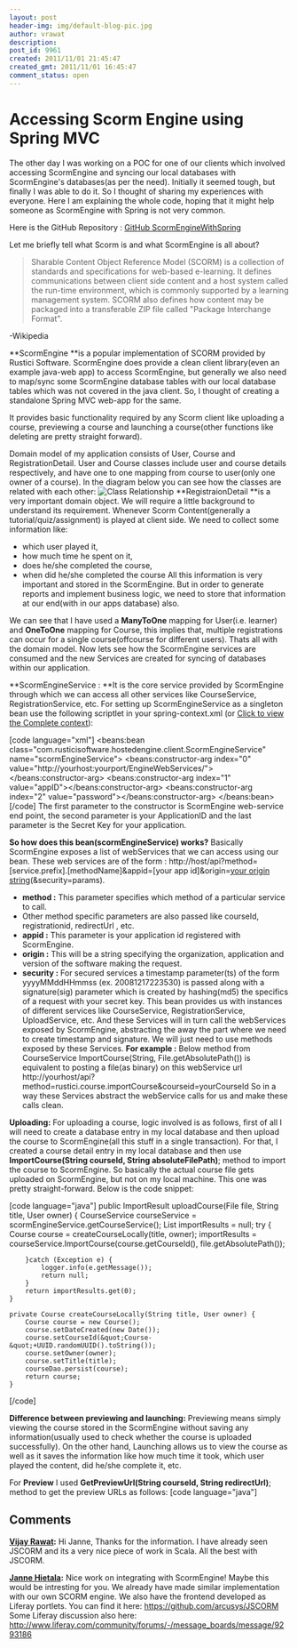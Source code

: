 ```yaml
---
layout: post
header-img: img/default-blog-pic.jpg
author: vrawat
description: 
post_id: 9961
created: 2011/11/01 21:45:47
created_gmt: 2011/11/01 16:45:47
comment_status: open
---
```


# Accessing Scorm Engine using Spring MVC

The other day I was working on a POC for one of our clients which involved accessing ScormEngine and syncing our local databases with ScormEngine's databases(as per the need). Initially it seemed tough, but finally I was able to do it. So I thought of sharing my experiences with everyone. Here I am explaining the whole code, hoping that it might help someone as ScormEngine with Spring is not very common.

Here is the GitHub Repository : [GitHub ScormEngineWithSpring][1]

Let me briefly tell what Scorm is and what ScormEngine is all about? 

> Sharable Content Object Reference Model (SCORM) is a collection of standards and specifications for web-based e-learning. It defines communications between client side content and a host system called the run-time environment, which is commonly supported by a learning management system. SCORM also defines how content may be packaged into a transferable ZIP file called "Package Interchange Format".

-Wikipedia

**ScormEngine **is a popular implementation of SCORM provided by Rustici Software. ScormEngine does provide a clean client library(even an example java-web app) to access ScormEngine, but generally we also need to map/sync some ScormEngine database tables with our local database tables which was not covered in the java client. So, I thought of creating a standalone Spring MVC web-app for the same.

It provides basic functionality required by any Scorm client like uploading a course, previewing a course and launching a course(other functions like deleting are pretty straight forward).

Domain model of my application consists of User, Course and RegistrationDetail. User and Course classes include user and course details respectively, and have one to one mapping from course to user(only one owner of a course). In the diagram below you can see how the classes are related with each other: ![Class Relationship][2] **RegistraionDetail **is a very important domain object. We will require a little background to understand its requirement. Whenever Scorm Content(generally a tutorial/quiz/assignment) is played at client side. We need to collect some information like: 

  * which user played it,
  * how much time he spent on it,
  * does he/she completed the course,
  * when did he/she completed the course
All this information is very important and stored in the ScormEngine. But in order to generate reports and implement business logic, we need to store that information at our end(with in our apps database) also. 

We can see that I have used a **ManyToOne** mapping for User(i.e. learner) and **OneToOne** mapping for Course, this implies that, multiple registrations can occur for a single course(offcourse for different users). Thats all with the domain model. Now lets see how the ScormEngine services are consumed and the new Services are created for syncing of databases within our application.

**ScormEngineService : **It is the core service provided by ScormEngine through which we can access all other services like CourseService, RegistrationService, etc. For setting up ScormEngineService as a singleton bean use the following scriptlet in your spring-context.xml (or [Click to view the Complete context][3]):

[code language="xml"] <beans:bean class="com.rusticisoftware.hostedengine.client.ScormEngineService" name="scormEngineService"> <beans:constructor-arg index="0" value="http://yourhost:yourport/EngineWebServices/"></beans:constructor-arg> <beans:constructor-arg index="1" value="appID"></beans:constructor-arg> <beans:constructor-arg index="2" value="password"></beans:constructor-arg> </beans:bean> [/code] The first parameter to the constructor is ScormEngine web-service end point, the second parameter is your ApplicationID and the last parameter is the Secret Key for your application.

**So how does this bean(scormEngineService) works?** Basically ScormEngine exposes a list of webServices that we can access using our bean. These web services are of the form : http://host/api?method=[service.prefix].[methodName]&appid=[your app id]&origin=[your origin string][4](&security=params). 

  * **method :** This parameter specifies which method of a particular service to call.
  * Other method specific parameters are also passed like courseId, registrationid, redirectUrl , etc.
  * **appid :** This parameter is your application id registered with ScormEngine.
  * **origin :** This will be a string specifying the organization, application and version of the software making the request.
  * **security :** For secured services a timestamp parameter(ts) of the form yyyyMMddHHmmss (ex. 20081217223530) is passed along with a signature(sig) parameter which is created by hashing(md5) the specifics of a request with your secret key.
This bean provides us with instances of different services like CourseService, RegistrationService, UploadService, etc. And these Services will in turn call the webServices exposed by ScormEngine, abstracting the away the part where we need to create timestamp and signature. We will just need to use methods exposed by these Services. **For example :** Below method from CourseService ImportCourse(String, File.getAbsolutePath()) is equivalent to posting a file(as binary) on this webService url http://yourhost/api?method=rustici.course.importCourse&courseid=yourCourseId So in a way these Services abstract the webService calls for us and make these calls clean.

**Uploading:** For uploading a course, logic involved is as follows, first of all I will need to create a database entry in my local database and then upload the course to ScormEngine(all this stuff in a single transaction). For that, I created a course detail entry in my local database and then use **ImportCourse(String courseId, String absoluteFilePath)**; method to import the course to ScormEngine. So basically the actual course file gets uploaded on ScormEngine, but not on my local machine. This one was pretty straight-forward. Below is the code snippet:

[code language="java"] public ImportResult uploadCourse(File file, String title, User owner) { CourseService courseService = scormEngineService.getCourseService(); List importResults = null; try { Course course = createCourseLocally(title, owner); importResults = courseService.ImportCourse(course.getCourseId(), file.getAbsolutePath());
    
    
        }catch (Exception e) {
            logger.info(e.getMessage());
            return null;
        }
        return importResults.get(0);
    }
    
    private Course createCourseLocally(String title, User owner) {
        Course course = new Course();
        course.setDateCreated(new Date());
        course.setCourseId(&quot;Course-&quot;+UUID.randomUUID().toString());
        course.setOwner(owner);
        course.setTitle(title);
        courseDao.persist(course);
        return course;
    }
    

[/code]

**Difference between previewing and launching:** Previewing means simply viewing the course stored in the ScormEngine without saving any information(usually used to check whether the course is uploaded successfully). On the other hand, Launching allows us to view the course as well as it saves the information like how much time it took, which user played the content, did he/she complete it, etc.

For **Preview** I used **GetPreviewUrl(String courseId, String redirectUrl)**; method to get the preview URLs as follows: [code language="java"]

   [1]: https://github.com/vijayrawatsan/ScormEngineWithSpring
   [2]: http://xebee.xebia.in/wp-content/uploads/2012/01/class.png
   [3]: https://github.com/vijayrawatsan/ScormEngineWithSpring/blob/master/src/main/webapp/WEB-INF/spring/appServlet/servlet-context.xml
   [4]: &any=other&methodparams=here

## Comments

**[Vijay Rawat](#6134 "2011-11-07 09:50:54"):** Hi Janne, Thanks for the information. I have already seen JSCORM and its a very nice piece of work in Scala. All the best with JSCORM.

**[Janne Hietala](#6109 "2011-11-04 11:56:57"):** Nice work on integrating with ScormEngine! Maybe this would be intresting for you. We already have made similar implementation with our own SCORM engine. We also have the frontend developed as Liferay portlets. You can find it here: https://github.com/arcusys/JSCORM Some Liferay discussion also here: http://www.liferay.com/community/forums/-/message_boards/message/9293186


